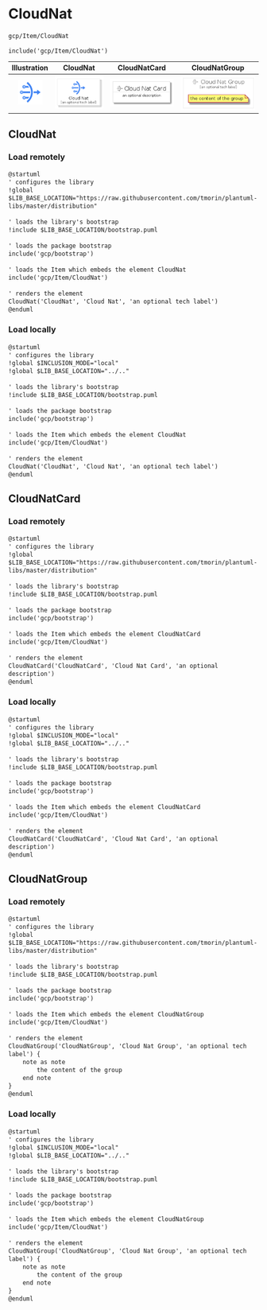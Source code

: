 # CloudNat


```text
gcp/Item/CloudNat
```

```text
include('gcp/Item/CloudNat')
```



| Illustration | CloudNat | CloudNatCard | CloudNatGroup |
| :---: | :---: | :---: | :---: |
| ![illustration for Illustration](../../gcp/Item/CloudNat.png) | ![illustration for CloudNat](../../gcp/Item/CloudNat.Local.png) | ![illustration for CloudNatCard](../../gcp/Item/CloudNatCard.Local.png) | ![illustration for CloudNatGroup](../../gcp/Item/CloudNatGroup.Local.png) |




## CloudNat

### Load remotely
```plantuml
@startuml
' configures the library
!global $LIB_BASE_LOCATION="https://raw.githubusercontent.com/tmorin/plantuml-libs/master/distribution"

' loads the library's bootstrap
!include $LIB_BASE_LOCATION/bootstrap.puml

' loads the package bootstrap
include('gcp/bootstrap')

' loads the Item which embeds the element CloudNat
include('gcp/Item/CloudNat')

' renders the element
CloudNat('CloudNat', 'Cloud Nat', 'an optional tech label')
@enduml
```

### Load locally
```plantuml
@startuml
' configures the library
!global $INCLUSION_MODE="local"
!global $LIB_BASE_LOCATION="../.."

' loads the library's bootstrap
!include $LIB_BASE_LOCATION/bootstrap.puml

' loads the package bootstrap
include('gcp/bootstrap')

' loads the Item which embeds the element CloudNat
include('gcp/Item/CloudNat')

' renders the element
CloudNat('CloudNat', 'Cloud Nat', 'an optional tech label')
@enduml
```

## CloudNatCard

### Load remotely
```plantuml
@startuml
' configures the library
!global $LIB_BASE_LOCATION="https://raw.githubusercontent.com/tmorin/plantuml-libs/master/distribution"

' loads the library's bootstrap
!include $LIB_BASE_LOCATION/bootstrap.puml

' loads the package bootstrap
include('gcp/bootstrap')

' loads the Item which embeds the element CloudNatCard
include('gcp/Item/CloudNat')

' renders the element
CloudNatCard('CloudNatCard', 'Cloud Nat Card', 'an optional description')
@enduml
```

### Load locally
```plantuml
@startuml
' configures the library
!global $INCLUSION_MODE="local"
!global $LIB_BASE_LOCATION="../.."

' loads the library's bootstrap
!include $LIB_BASE_LOCATION/bootstrap.puml

' loads the package bootstrap
include('gcp/bootstrap')

' loads the Item which embeds the element CloudNatCard
include('gcp/Item/CloudNat')

' renders the element
CloudNatCard('CloudNatCard', 'Cloud Nat Card', 'an optional description')
@enduml
```

## CloudNatGroup

### Load remotely
```plantuml
@startuml
' configures the library
!global $LIB_BASE_LOCATION="https://raw.githubusercontent.com/tmorin/plantuml-libs/master/distribution"

' loads the library's bootstrap
!include $LIB_BASE_LOCATION/bootstrap.puml

' loads the package bootstrap
include('gcp/bootstrap')

' loads the Item which embeds the element CloudNatGroup
include('gcp/Item/CloudNat')

' renders the element
CloudNatGroup('CloudNatGroup', 'Cloud Nat Group', 'an optional tech label') {
    note as note
        the content of the group
    end note
}
@enduml
```

### Load locally
```plantuml
@startuml
' configures the library
!global $INCLUSION_MODE="local"
!global $LIB_BASE_LOCATION="../.."

' loads the library's bootstrap
!include $LIB_BASE_LOCATION/bootstrap.puml

' loads the package bootstrap
include('gcp/bootstrap')

' loads the Item which embeds the element CloudNatGroup
include('gcp/Item/CloudNat')

' renders the element
CloudNatGroup('CloudNatGroup', 'Cloud Nat Group', 'an optional tech label') {
    note as note
        the content of the group
    end note
}
@enduml
```

